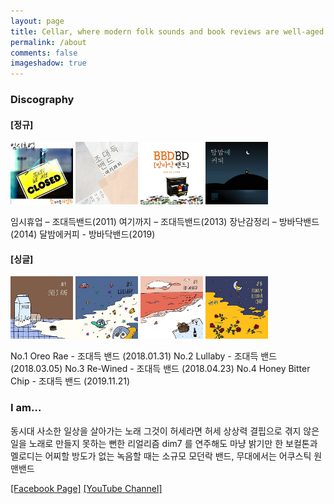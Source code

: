 ```yaml
---
layout: page
title: Cellar, where modern folk sounds and book reviews are well-aged
permalink: /about
comments: false
imageshadow: true
---
```


### Discography

#### [정규]

<p float="left">
  <img src="assets/images/a0.jpg" width="100" />
  <img src="assets/images/a1.jpg" width="100" />
  <img src="assets/images/ab1.jpg" width="100" />
  <img src="assets/images/ab2.jpg" width="100" />
</p>

임시휴업 – 조대득밴드(2011)
여기까지 – 조대득밴드(2013)
장난감정리 – 방바닥밴드(2014)
달밤에커피 - 방바닥밴드(2019)


#### [싱글]

<p float="left">
  <img src="assets/images/s1.jpg" width="100" />
  <img src="assets/images/s2.jpg" width="100" />
  <img src="assets/images/s3.jpg" width="100" />
  <img src="assets/images/s4.jpg" width="100" />
</p>

No.1 Oreo Rae - 조대득 밴드 (2018.01.31)
No.2 Lullaby - 조대득 밴드 (2018.03.05)
No.3 Re-Wined - 조대득 밴드 (2018.04.23)
No.4 Honey Bitter Chip - 조대득 밴드 (2019.11.21)


### I am…

동시대 사소한 일상을 살아가는 노래 그것이 허세라면 허세
상상력 결핍으로 겪지 않은 일을 노래로 만들지 못하는 뻔한 리얼리즘
dim7 를 연주해도 마냥 밝기만 한 보컬톤과 멜로디는 어찌할 방도가 없는
녹음할 때는 소규모 모던락 밴드, 무대에서는 어쿠스틱 원맨밴드

<a target="_blank" href="https://facebook.com/muzineer" class="btn btn-dark">[Facebook Page]</a>
<a target="_blank" href="https://www.youtube.com/channel/UCYyd9dp6q4Ca6FB-6XjJEYw?view_as=subscriber" class="btn btn-dark">[YouTube Channel]</a>
